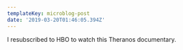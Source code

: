 ```yaml
---
templateKey: microblog-post
date: '2019-03-20T01:46:05.394Z'
---
```


I resubscribed to HBO to watch this Theranos documentary.

